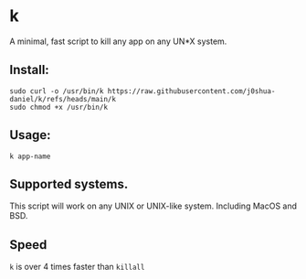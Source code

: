 # k
A minimal, fast script to kill any app on any UN*X system.

## Install:
```
sudo curl -o /usr/bin/k https://raw.githubusercontent.com/j0shua-daniel/k/refs/heads/main/k
sudo chmod +x /usr/bin/k
```

## Usage:

```
k app-name
```
 ## Supported systems.

 This script will work on any UNIX or UNIX-like system. Including MacOS and BSD.

## Speed

`k` is over 4 times faster than `killall`
